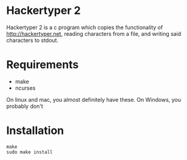 # Hackertyper 2

Hackertyper 2 is a c program which copies the functionality of http://hackertyper.net, reading characters from a file, and writing said characters to stdout.

# Requirements

* make
* ncurses

On linux and mac, you almost definitely have these. On Windows, you probably don't

# Installation
    make
    sudo make install

